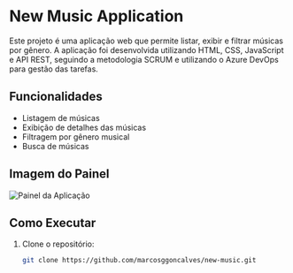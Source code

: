 # New Music Application

Este projeto é uma aplicação web que permite listar, exibir e filtrar músicas por gênero. A aplicação foi desenvolvida utilizando HTML, CSS, JavaScript e API REST, seguindo a metodologia SCRUM e utilizando o Azure DevOps para gestão das tarefas.

## Funcionalidades
- Listagem de músicas
- Exibição de detalhes das músicas
- Filtragem por gênero musical
- Busca de músicas

## Imagem do Painel
![Painel da Aplicação](https://github.com/marcosggoncalves/new-music/blob/master/Painel.png)

## Como Executar
1. Clone o repositório:
   ```bash
   git clone https://github.com/marcosggoncalves/new-music.git
